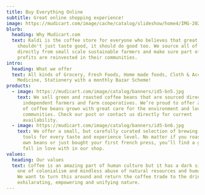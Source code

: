 ```yaml
---
title: Buy Everything Online
subtitle: Great online shopping experience!
image: https://mudicart.com/image/cache/catalog/slideshow/home4/IMG-20210427-WA0000%20(1)-680x530.jpg
blurb:
  heading: Why Mudicart.com
  text: Kaldi is the coffee store for everyone who believes that great coffee
    shouldn't just taste good, it should do good too. We source all of our beans
    directly from small scale sustainable farmers and make sure part of the
    profits are reinvested in their communities.
intro:
  heading: What we offer
  text: All kinds of Grocery, Fresh Foods, Home made foods, Cloth & Accessories,
    Medicine, Stationery with a monthly Bazar Scheme!
products:
  - image: https://mudicart.com/image/catalog/banners/id5-bn5.jpg
    text: We sell green and roasted coffee beans that are sourced directly from
      independent farmers and farm cooperatives. We’re proud to offer a variety
      of coffee beans grown with great care for the environment and local
      communities. Check our post or contact us directly for current
      availability.
  - image: https://mudicart.com/image/catalog/banners/id5-bn6.jpg
    text: We offer a small, but carefully curated selection of brewing gear and
      tools for every taste and experience level. No matter if you roast your
      own beans or just bought your first french press, you’ll find a gadget to
      fall in love with in our shop.
values:
  heading: Our values
  text: Coffee is an amazing part of human culture but it has a dark side too –
    one of colonialism and mindless abuse of natural resources and human lives.
    We want to turn this around and return the coffee trade to the drink’s
    exhilarating, empowering and unifying nature.
---
```

